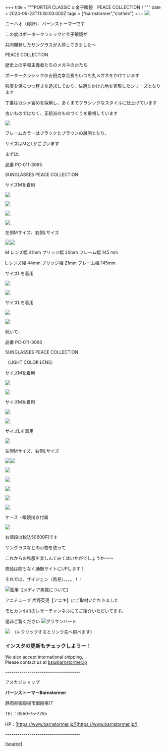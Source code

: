 +++
title = """PORTER CLASSIC x 金子眼鏡　PEACE COLLECTION！"""
date = 2024-09-23T11:30:03.000Z
tags = ["barnstormer","clothes"]
+++
[![](https://stat.ameba.jp/user_images/20231023/16/barnstormer-go/b2/03/p/o0420015015354743273.png)](https://ameblo.jp/barnstormer-go/entry-12825670498.html)

ニーハオ（你好）、バーンストーマーです

この度はポータークラシックと金子眼鏡が

共同開発したサングラスが入荷してきました～

PEACE COLLECTION 

歴史上の平和主義者たちのメガネのかたち

ポータークラシックの吉田克幸会長もいつも丸メガネをかけています

強度を保ちつつ軽さを追求しており、快適なかけ心地を実現したシリーズとなります

丁番はカシメ留めを採用し、あくまでクラシックなスタイルに仕上げています

古いものではなく、正統派のものづくりを重視しています

[![](https://stat.ameba.jp/user_images/20240923/19/barnstormer-go/5d/54/p/o0920092015489765355.png)](https://stat.ameba.jp/user_images/20240923/19/barnstormer-go/5d/54/p/o0920092015489765355.png)

フレームカラーはブラックとブラウンの展開となり、

サイズはMとLがございます

まずは、

品番 PC-011-3065

SUNGLASSES PEACE COLLECTION

サイズMを着用

[![](https://stat.ameba.jp/user_images/20240923/18/barnstormer-go/a8/0d/j/o0466070015489757903.jpg)](https://stat.ameba.jp/user_images/20240923/18/barnstormer-go/a8/0d/j/o0466070015489757903.jpg)

[![](https://stat.ameba.jp/user_images/20240923/18/barnstormer-go/6a/08/j/o0466070015489757905.jpg)](https://stat.ameba.jp/user_images/20240923/18/barnstormer-go/6a/08/j/o0466070015489757905.jpg)

[![](https://stat.ameba.jp/user_images/20240923/18/barnstormer-go/51/a3/j/o0466070015489757906.jpg)](https://stat.ameba.jp/user_images/20240923/18/barnstormer-go/51/a3/j/o0466070015489757906.jpg)

[![](https://stat.ameba.jp/user_images/20240923/18/barnstormer-go/fc/6b/j/o0466070015489757909.jpg)](https://stat.ameba.jp/user_images/20240923/18/barnstormer-go/fc/6b/j/o0466070015489757909.jpg)

左側Mサイズ、右側Lサイズ

[![](https://stat.ameba.jp/user_images/20240923/18/barnstormer-go/a8/0d/j/o0466070015489757903.jpg)](https://stat.ameba.jp/user_images/20240923/18/barnstormer-go/a8/0d/j/o0466070015489757903.jpg)[![](https://stat.ameba.jp/user_images/20240923/18/barnstormer-go/83/8c/j/o0466070015489757994.jpg)](https://stat.ameba.jp/user_images/20240923/18/barnstormer-go/83/8c/j/o0466070015489757994.jpg)

M レンズ幅 41mm ブリッジ幅 20mm フレーム幅 145 mm

L レンズ幅 44mm ブリッジ幅 21mm フレーム幅 145mm

サイズLを着用

[![](https://stat.ameba.jp/user_images/20240923/18/barnstormer-go/a8/35/j/o0466070015489757996.jpg)](https://stat.ameba.jp/user_images/20240923/18/barnstormer-go/a8/35/j/o0466070015489757996.jpg)

[![](https://stat.ameba.jp/user_images/20240923/18/barnstormer-go/c9/f6/j/o0466070015489757999.jpg)](https://stat.ameba.jp/user_images/20240923/18/barnstormer-go/c9/f6/j/o0466070015489757999.jpg)

サイズLを着用

[![](https://stat.ameba.jp/user_images/20240923/18/barnstormer-go/a1/51/j/o0466070015489758000.jpg)](https://stat.ameba.jp/user_images/20240923/18/barnstormer-go/a1/51/j/o0466070015489758000.jpg)

[![](https://stat.ameba.jp/user_images/20240923/18/barnstormer-go/34/48/j/o0466070015489757991.jpg)](https://stat.ameba.jp/user_images/20240923/18/barnstormer-go/34/48/j/o0466070015489757991.jpg)

続いて、

品番 PC-011-3066

SUNGLASSES PEACE COLLECTION

（LIGHT COLOR LENS）

サイズMを着用

[![](https://stat.ameba.jp/user_images/20240923/18/barnstormer-go/a6/b7/j/o0466070015489757892.jpg)](https://stat.ameba.jp/user_images/20240923/18/barnstormer-go/a6/b7/j/o0466070015489757892.jpg)

[![](https://stat.ameba.jp/user_images/20240923/18/barnstormer-go/dc/76/j/o0466070015489757895.jpg)](https://stat.ameba.jp/user_images/20240923/18/barnstormer-go/dc/76/j/o0466070015489757895.jpg)

サイズMを着用

[![](https://stat.ameba.jp/user_images/20240923/18/barnstormer-go/9e/6a/j/o0466070015489757898.jpg)](https://stat.ameba.jp/user_images/20240923/18/barnstormer-go/9e/6a/j/o0466070015489757898.jpg)

[![](https://stat.ameba.jp/user_images/20240923/18/barnstormer-go/6f/bf/j/o0466070015489757900.jpg)](https://stat.ameba.jp/user_images/20240923/18/barnstormer-go/6f/bf/j/o0466070015489757900.jpg)

サイズLを着用

[![](https://stat.ameba.jp/user_images/20240923/18/barnstormer-go/c5/af/j/o0466070015489757992.jpg)](https://stat.ameba.jp/user_images/20240923/18/barnstormer-go/c5/af/j/o0466070015489757992.jpg)

左側Mサイズ、右側Lサイズ

[![](https://stat.ameba.jp/user_images/20240923/18/barnstormer-go/9e/6a/j/o0466070015489757898.jpg)](https://stat.ameba.jp/user_images/20240923/18/barnstormer-go/9e/6a/j/o0466070015489757898.jpg)![](https://stat.ameba.jp/user_images/20240923/18/barnstormer-go/c5/af/j/o0466070015489757992.jpg)

[![](https://stat.ameba.jp/user_images/20240923/19/barnstormer-go/35/a5/j/o0466070015489768111.jpg)](https://stat.ameba.jp/user_images/20240923/19/barnstormer-go/35/a5/j/o0466070015489768111.jpg)

[![](https://stat.ameba.jp/user_images/20240923/19/barnstormer-go/c9/0f/j/o0466070015489768105.jpg)](https://stat.ameba.jp/user_images/20240923/19/barnstormer-go/c9/0f/j/o0466070015489768105.jpg)

[![](https://stat.ameba.jp/user_images/20240923/19/barnstormer-go/b4/3f/j/o0466070015489768104.jpg)](https://stat.ameba.jp/user_images/20240923/19/barnstormer-go/b4/3f/j/o0466070015489768104.jpg)

[![](https://stat.ameba.jp/user_images/20240923/19/barnstormer-go/2f/40/j/o0466070015489768113.jpg)](https://stat.ameba.jp/user_images/20240923/19/barnstormer-go/2f/40/j/o0466070015489768113.jpg)

[![](https://stat.ameba.jp/user_images/20240923/19/barnstormer-go/42/60/j/o0466070015489768115.jpg)](https://stat.ameba.jp/user_images/20240923/19/barnstormer-go/42/60/j/o0466070015489768115.jpg)

ケース・眼鏡拭き付属

[![](https://stat.ameba.jp/user_images/20240923/19/barnstormer-go/fd/50/j/o0466070015489765900.jpg)](https://stat.ameba.jp/user_images/20240923/19/barnstormer-go/fd/50/j/o0466070015489765900.jpg)

お値段は税込50600円です

サングラスなどの小物を使って

これからの秋服を楽しんでみてはいかがでしょうか～～

商品は間もなく通販サイトにUPします！

それでは、ザイジェン（再見）。。。。！！

![鉛筆](https://stat100.ameba.jp/blog/ucs/img/char/char3/519.png)【メディア掲載について】

アニチューブ 片野英児【アニキ】にご取材いただきました

モヒカン小川のレザーチャンネルにてご紹介いただいてます。

是非ご覧ください ![グラサンハート](https://stat100.ameba.jp/blog/ucs/img/char/char3/148.png)

[![](https://stat.ameba.jp/user_images/20230412/16/barnstormer-go/6a/23/p/o0108010815269242493.png)](https://www.instagram.com/barnstormer_daily/)　（←クリックするとリンク先へ飛べます）

### インスタの更新もチェックしようー！

We also accept international shipping,  
Please contact us at bs@barnstormer.jp

**\-------------------------------------**

アメカジショップ

**バーンストーマーBarnstormer**

静岡県御殿場市御殿場17

TEL：0550-75-7755

HP：[https://www.barnstormer.jp/](https://www.barnstormer.jp/)

**\-------------------------------------**

[[source]](https://ameblo.jp/barnstormer-go/entry-12868652690.html)
